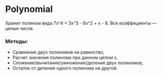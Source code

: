 # Polynomial
Хранит полином вида 7x^4 + 3x^3 - 6x^2 + x - 8. Все коэффициенты — целые числа.
### Методы:
* Сравнение двух полиномов на равенство,
* Расчет значения полинома при данном целом x,
* Сложение/вычитание/умножение/деление двух полиномов,
* Остаток от деления одного полинома на другой.
